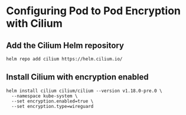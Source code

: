 # Configuring Pod to Pod Encryption with Cilium

## Add the Cilium Helm repository

```shell
helm repo add cilium https://helm.cilium.io/
```

## Install Cilium with encryption enabled

```shell
helm install cilium cilium/cilium --version v1.18.0-pre.0 \
  --namespace kube-system \
  --set encryption.enabled=true \
  --set encryption.type=wireguard
```
